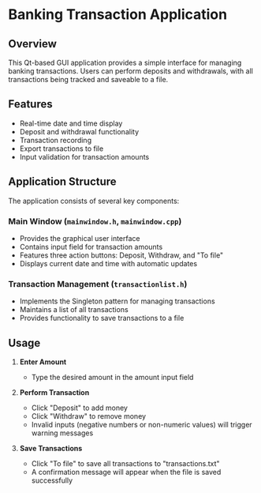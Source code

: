 # Banking Transaction Application

## Overview
This Qt-based GUI application provides a simple interface for managing banking transactions. Users can perform deposits and withdrawals, with all transactions being tracked and saveable to a file.

## Features
- Real-time date and time display
- Deposit and withdrawal functionality
- Transaction recording
- Export transactions to file
- Input validation for transaction amounts

## Application Structure
The application consists of several key components:

### Main Window (`mainwindow.h`, `mainwindow.cpp`)
- Provides the graphical user interface
- Contains input field for transaction amounts
- Features three action buttons: Deposit, Withdraw, and "To file"
- Displays current date and time with automatic updates

### Transaction Management (`transactionlist.h`)
- Implements the Singleton pattern for managing transactions
- Maintains a list of all transactions
- Provides functionality to save transactions to a file

## Usage
1. **Enter Amount**
   - Type the desired amount in the amount input field

2. **Perform Transaction**
   - Click "Deposit" to add money
   - Click "Withdraw" to remove money
   - Invalid inputs (negative numbers or non-numeric values) will trigger warning messages

3. **Save Transactions**
   - Click "To file" to save all transactions to "transactions.txt"
   - A confirmation message will appear when the file is saved successfully